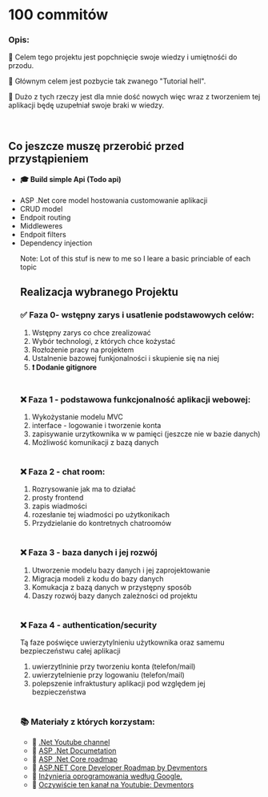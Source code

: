 <h1>100 commitów</h1>

<h3>Opis:</h3>
<p>🔵 Celem tego projektu jest popchnięcie swoje wiedzy i umiętnośći do przodu.</p>
<p>🔵 Głównym celem jest pozbycie tak zwanego "Tutorial hell".</p>
<p>🔵 Dużo z tych rzeczy jest dla mnie dość nowych więc wraz z tworzeniem tej aplikacji będę uzupełniał swoje braki w wiedzy.</p>
<br>
<h2>Co jeszcze muszę przerobić przed przystąpieniem</h2>
<ul>
  <li>
    <h4>🎓 Build simple Api (Todo api)</h4>
      <li>ASP .Net core model hostowania customowanie aplikacji</li>
      <li>CRUD model</li>
      <li>Endpoit routing</li>
      <li>Middleweres</li>
      <li>Endpoit filters</li>
      <li>Dependency injection</li>
      <p>Note: Lot of this stuf is new to me so I leare a basic princiable of each topic</p>
  </li>
  
</ol>

<h2>Realizacja wybranego Projektu</h2>

<h3>✅ Faza 0- wstępny zarys i usatlenie podstawowych celów:</h3>
<ol>
  <li>Wstępny zarys co chce zrealizować</li>
  <li>Wybór technologi, z których chce kożystać</li>
  <li>Rozłożenie pracy na projektem</li>
  <li>Ustalnenie bazowej funkjonalności i skupienie się na niej</li>
  <li><strong>❗️ Dodanie gitignore</strong></li>
</ol>
<br>
<h3>❌ Faza 1 - podstawowa funkcjonalność aplikacji webowej:</h3>
<ol>
  <li>Wykożystanie modelu MVC</li>
  <li>interface - logowanie i tworzenie konta</li>
  <li>zapisywanie urzytkownika w w pamięci (jeszcze nie w bazie danych)</li>
  <li>Możliwość komunikacji z bazą danych</li>
</ol>
<br>
<h3>❌ Faza 2 - chat room:</h3>
<ol>
  <li>Rozrysowanie jak ma to działać</li>
  <li>prosty frontend</li>
  <li>zapis wiadmości</li>
  <li>rozesłanie tej wiadmości po użytkonikach</li>
  <li>Przydzielanie do kontretnych chatroomów</li>
</ol>
<br>
<h3>❌ Faza 3 - baza danych i jej rozwój</h3>
<ol>
  <li>Utworzenie modelu bazy danych i jej zaprojektowanie</li>
  <li>Migracja modeli z kodu do bazy danych</li>
  <li>Komukacja z bazą danych w przystępny sposób</li>
  <li>Daszy rozwój bazy danych zależności od projektu</li>
</ol>
<br>
<h3>❌ Faza 4 - authentication/security</h3>
<p>Tą faze poświęce uwierzytylnieniu użytkownika oraz samemu bezpieczeństwu całej aplikacji</p>
<ol>
  <li>uwierzytlninie przy tworzeniu konta (telefon/mail)</li>
  <li>uwierzytelnienie przy logowaniu (telefon/mail)</li>
  <li>polepszenie infraktustury aplikacji pod względem jej bezpieczeństwa</li>
</ol>
<br>
<h3>📚 Materiały z których korzystam:</h3>
<ul>
  <li>📗 <a href="https://www.youtube.com/@dotnet/playlists">.Net Youtube channel</a></li>
  <li>📗 <a href="https://learn.microsoft.com/en-us/aspnet/core/?view=aspnetcore-6.0">ASP .Net Documetation</a></li>
  <li>📗 <a href="https://roadmap.sh/aspnet-core">ASP .Net Core roadmap</a></li>
  <li>📗 <a href="https://github.com/devmentors/aspnetcore-developer-roadmap">ASP.NET Core Developer Roadmap by Devmentors</a></li>
  <li>📗 <a href="https://helion.pl/ksiazki/inzynieria-oprogramowania-wedlug-google-czego-warto-sie-nauczyc-o-tworzeniu-oprogramowania-titus-winters-tom-manshreck-hyrum-wright,iogoog.htm#format/d">Inżynieria oprogramowania według Google.</a></li>
  <li>📗 <a href="https://www.youtube.com/@DevMentorsPL/featured">Oczywiście ten kanał na Youtubie: Devmentors</a></li>
</ul>
